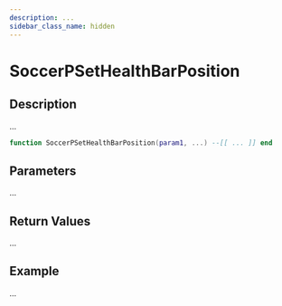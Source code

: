 ```yaml
---
description: ...
sidebar_class_name: hidden
---
```


# SoccerPSetHealthBarPosition

## Description

...

```lua
function SoccerPSetHealthBarPosition(param1, ...) --[[ ... ]] end
```

## Parameters

...

## Return Values

...

## Example

...

